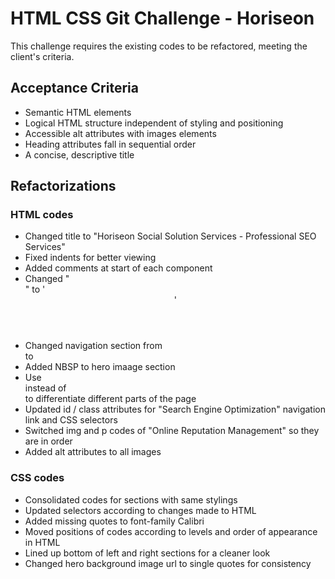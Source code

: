 # HTML CSS Git Challenge - Horiseon

This challenge requires the existing codes to be refactored, meeting the client's criteria. 

## Acceptance Criteria

- Semantic HTML elements
- Logical HTML structure independent of styling and positioning
- Accessible alt attributes with images elements
- Heading attributes fall in sequential order
- A concise, descriptive title

## Refactorizations

### HTML codes

- Changed title to "Horiseon Social Solution Services - Professional SEO Services"
- Fixed indents for better viewing
- Added comments at start of each component
- Changed "<div class="header">" to '<header>'
- Changed navigation section from <div> to <nav>
- Added NBSP to hero imaage section
- Use <section> instead of <div> to differentiate different parts of the page
- Updated id / class attributes for "Search Engine Optimization" navigation link and CSS selectors
- Switched img and p codes of "Online Reputation Management" so they are in order
- Added alt attributes to all images

### CSS codes

- Consolidated codes for sections with same stylings
- Updated selectors according to changes made to HTML
- Added missing quotes to font-family Calibri
- Moved positions of codes according to levels and order of appearance in HTML
- Lined up bottom of left and right sections for a cleaner look
- Changed hero background image url to single quotes for consistency
